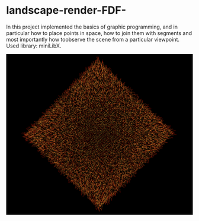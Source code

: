# landscape-render-FDF-

In this project implemented the basics of graphic programming, and in particular how to place points in space, how to join them with segments and most importantly how toobserve the scene from a particular viewpoint. 
Used library: miniLibX.

 ![alt test](images_src/100.png)
